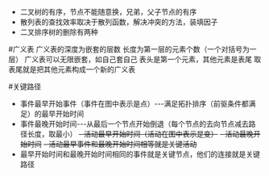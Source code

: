 * 二叉树的有序，节点不能随意换，兄弟，父子节点的有序
* 散列表的查找效率取决于散列函数，解决冲突的方法，装填因子
* 二叉排序树的删除有两种

#广义表
广义表的深度为嵌套的层数
长度为第一层的元素个数（一个对括号为一层）
广义表可以无限嵌套，如自己套自己
表头是第一个元素，其他元素是表尾
取表尾就是把其他元素构成一个新的广义表

#关键路径
-   事件最早开始事件（事件在图中表示是点）---满足拓扑排序（前驱条件都满足）的最早开始时间
-   事件最晚开始时间---从最后一个节点开始倒退（每个节点的去向节点减去路径长度，取最小）
~~-   活动最早开始时间（活动在图中表示是变）~~
~~-   活动最晚开始时间~~
~~-   活动最早事件和最晚开始时间相等就是关键活动~~
-   最早开始时间和最晚开始时间相同的事件就是关键节点，他们的连接就是关键路径



